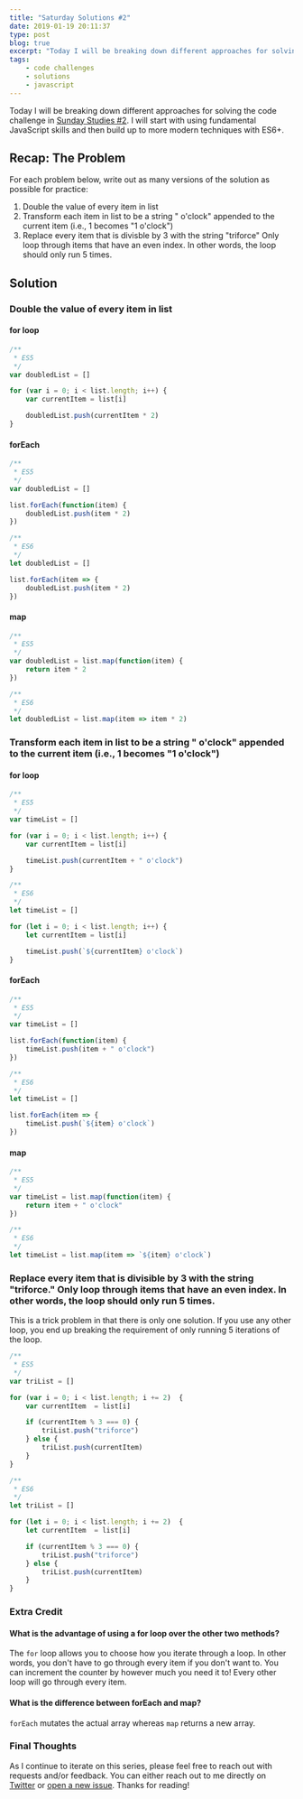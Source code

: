 ```yaml
---
title: "Saturday Solutions #2"
date: 2019-01-19 20:11:37
type: post
blog: true
excerpt: "Today I will be breaking down different approaches for solving the code challenge in Sunday Studies #1. Let's explore for loops, forEach, and map together!"
tags:
    - code challenges
    - solutions
    - javascript
---
```


Today I will be breaking down different approaches for solving the code challenge in [Sunday Studies #2](/blog/sunday-studies-2.html). I will start with using fundamental JavaScript skills and then build up to more modern techniques with ES6+.

## Recap: The Problem

For each problem below, write out as many versions of the solution as possible for practice:

1. Double the value of every item in list
1. Transform each item in list to be a string " o'clock" appended to the current item (i.e., 1 becomes "1 o'clock")
1. Replace every item that is divisble by 3 with the string "triforce"
Only loop through items that have an even index. In other words, the loop should only run 5 times.

## Solution

### Double the value of every item in list

#### for loop

```js
/**
 * ES5
 */
var doubledList = []

for (var i = 0; i < list.length; i++) {
    var currentItem = list[i]

    doubledList.push(currentItem * 2)
}
```

#### forEach

```js
/**
 * ES5
 */
var doubledList = []

list.forEach(function(item) { 
    doubledList.push(item * 2)
})

/**
 * ES6
 */
let doubledList = []

list.forEach(item => { 
    doubledList.push(item * 2)
})
```

#### map

```js
/**
 * ES5
 */
var doubledList = list.map(function(item) {
    return item * 2
})

/**
 * ES6
 */
let doubledList = list.map(item => item * 2)
```

### Transform each item in list to be a string " o'clock" appended to the current item (i.e., 1 becomes "1 o'clock")

#### for loop

```js
/**
 * ES5
 */
var timeList = []

for (var i = 0; i < list.length; i++) {
    var currentItem = list[i]

    timeList.push(currentItem + " o'clock")
}

/**
 * ES6
 */
let timeList = []

for (let i = 0; i < list.length; i++) {
    let currentItem = list[i]

    timeList.push(`${currentItem} o'clock`)
}
```

#### forEach

```js
/**
 * ES5
 */
var timeList = []

list.forEach(function(item) {
    timeList.push(item + " o'clock")
})

/**
 * ES6
 */
let timeList = []

list.forEach(item => {
    timeList.push(`${item} o'clock`)
})
```

#### map

```js
/**
 * ES5
 */
var timeList = list.map(function(item) {
    return item + " o'clock"
})

/**
 * ES6
 */
let timeList = list.map(item => `${item} o'clock`)
```

### Replace every item that is divisible by 3 with the string "triforce." Only loop through items that have an even index. In other words, the loop should only run 5 times.

This is a trick problem in that there is only one solution. If you use any other loop, you end up breaking the requirement of only running 5 iterations of the loop.

```js
/**
 * ES5
 */
var triList = []

for (var i = 0; i < list.length; i += 2)  {
    var currentItem  = list[i]

    if (currentItem % 3 === 0) {
        triList.push("triforce")
    } else {
        triList.push(currentItem)
    }
}

/**
 * ES6
 */
let triList = []

for (let i = 0; i < list.length; i += 2)  {
    let currentItem  = list[i]

    if (currentItem % 3 === 0) {
        triList.push("triforce")
    } else {
        triList.push(currentItem)
    }
}
```

### Extra Credit

#### What is the advantage of using a for loop over the other two methods?

The `for` loop allows you to choose how you iterate through a loop. In other words, you don't have to go through every item if you don't want to. You can increment the counter by however much you need it to! Every other loop will go through every item.

#### What is the difference between forEach and map?

`forEach` mutates the actual array whereas `map` returns a new array.

### Final Thoughts

As I continue to iterate on this series, please feel free to reach out with requests and/or feedback. You can either reach out to me directly on [Twitter](https://www.twitter.com/Akkireddy) or [open a new issue](https://github.com/Akkireddy/Akkireddy/issues/new). Thanks for reading!
